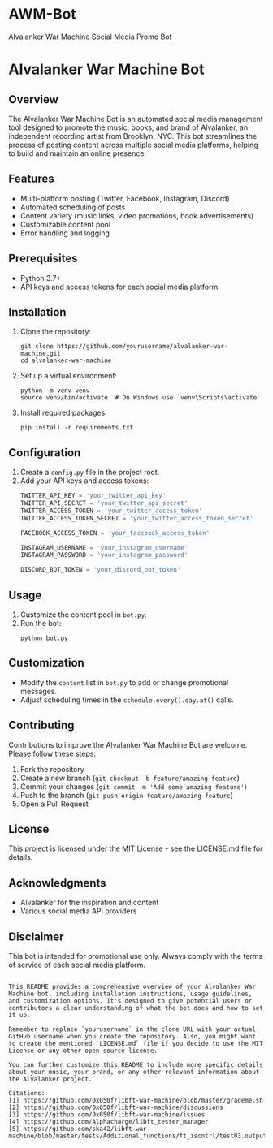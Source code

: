 # AWM-Bot
Alvalanker War Machine Social Media Promo Bot
# Alvalanker War Machine Bot

## Overview
The Alvalanker War Machine Bot is an automated social media management tool designed to promote the music, books, and brand of Alvalanker, an independent recording artist from Brooklyn, NYC. This bot streamlines the process of posting content across multiple social media platforms, helping to build and maintain an online presence.

## Features
- Multi-platform posting (Twitter, Facebook, Instagram, Discord)
- Automated scheduling of posts
- Content variety (music links, video promotions, book advertisements)
- Customizable content pool
- Error handling and logging

## Prerequisites
- Python 3.7+
- API keys and access tokens for each social media platform

## Installation
1. Clone the repository:
   ```
   git clone https://github.com/yourusername/alvalanker-war-machine.git
   cd alvalanker-war-machine
   ```

2. Set up a virtual environment:
   ```
   python -m venv venv
   source venv/bin/activate  # On Windows use `venv\Scripts\activate`
   ```

3. Install required packages:
   ```
   pip install -r requirements.txt
   ```

## Configuration
1. Create a `config.py` file in the project root.
2. Add your API keys and access tokens:
   ```python
   TWITTER_API_KEY = 'your_twitter_api_key'
   TWITTER_API_SECRET = 'your_twitter_api_secret'
   TWITTER_ACCESS_TOKEN = 'your_twitter_access_token'
   TWITTER_ACCESS_TOKEN_SECRET = 'your_twitter_access_token_secret'

   FACEBOOK_ACCESS_TOKEN = 'your_facebook_access_token'

   INSTAGRAM_USERNAME = 'your_instagram_username'
   INSTAGRAM_PASSWORD = 'your_instagram_password'

   DISCORD_BOT_TOKEN = 'your_discord_bot_token'
   ```

## Usage
1. Customize the content pool in `bot.py`.
2. Run the bot:
   ```
   python bot.py
   ```

## Customization
- Modify the `content` list in `bot.py` to add or change promotional messages.
- Adjust scheduling times in the `schedule.every().day.at()` calls.

## Contributing
Contributions to improve the Alvalanker War Machine Bot are welcome. Please follow these steps:
1. Fork the repository
2. Create a new branch (`git checkout -b feature/amazing-feature`)
3. Commit your changes (`git commit -m 'Add some amazing feature'`)
4. Push to the branch (`git push origin feature/amazing-feature`)
5. Open a Pull Request

## License
This project is licensed under the MIT License - see the [LICENSE.md](LICENSE.md) file for details.

## Acknowledgments
- Alvalanker for the inspiration and content
- Various social media API providers

## Disclaimer
This bot is intended for promotional use only. Always comply with the terms of service of each social media platform.
```

This README provides a comprehensive overview of your Alvalanker War Machine bot, including installation instructions, usage guidelines, and customization options. It's designed to give potential users or contributors a clear understanding of what the bot does and how to set it up.

Remember to replace `yourusername` in the clone URL with your actual GitHub username when you create the repository. Also, you might want to create the mentioned `LICENSE.md` file if you decide to use the MIT License or any other open-source license.

You can further customize this README to include more specific details about your music, your brand, or any other relevant information about the Alvalanker project.

Citations:
[1] https://github.com/0x050f/libft-war-machine/blob/master/grademe.sh
[2] https://github.com/0x050f/libft-war-machine/discussions
[3] https://github.com/0x050f/libft-war-machine/issues
[4] https://github.com/Alphacharge/libft_tester_manager
[5] https://github.com/ska42/libft-war-machine/blob/master/tests/Additional_functions/ft_iscntrl/test03.output
